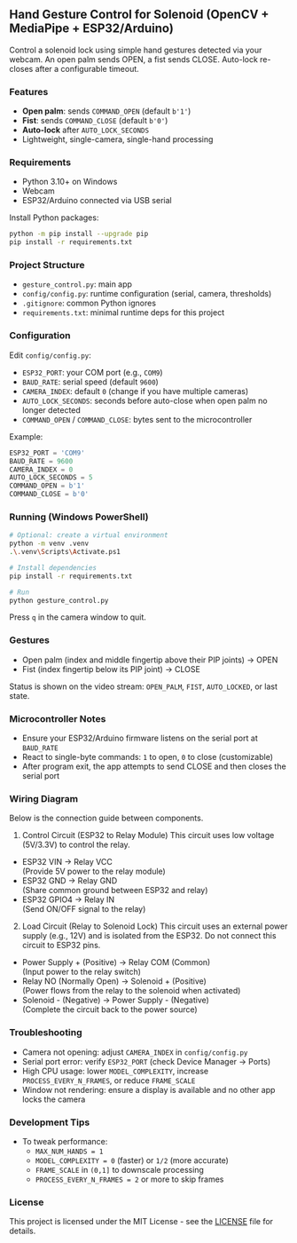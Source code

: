 ## Hand Gesture Control for Solenoid (OpenCV + MediaPipe + ESP32/Arduino)

Control a solenoid lock using simple hand gestures detected via your webcam. An open palm sends OPEN, a fist sends CLOSE. Auto-lock re-closes after a configurable timeout.

### Features
- **Open palm**: sends `COMMAND_OPEN` (default `b'1'`)
- **Fist**: sends `COMMAND_CLOSE` (default `b'0'`)
- **Auto-lock** after `AUTO_LOCK_SECONDS`
- Lightweight, single-camera, single-hand processing

### Requirements
- Python 3.10+ on Windows
- Webcam
- ESP32/Arduino connected via USB serial

Install Python packages:
```bash
python -m pip install --upgrade pip
pip install -r requirements.txt
```

### Project Structure
- `gesture_control.py`: main app
- `config/config.py`: runtime configuration (serial, camera, thresholds)
- `.gitignore`: common Python ignores
- `requirements.txt`: minimal runtime deps for this project

### Configuration
Edit `config/config.py`:
- `ESP32_PORT`: your COM port (e.g., `COM9`)
- `BAUD_RATE`: serial speed (default `9600`)
- `CAMERA_INDEX`: default `0` (change if you have multiple cameras)
- `AUTO_LOCK_SECONDS`: seconds before auto-close when open palm no longer detected
- `COMMAND_OPEN` / `COMMAND_CLOSE`: bytes sent to the microcontroller

Example:
```python
ESP32_PORT = 'COM9'
BAUD_RATE = 9600
CAMERA_INDEX = 0
AUTO_LOCK_SECONDS = 5
COMMAND_OPEN = b'1'
COMMAND_CLOSE = b'0'
```

### Running (Windows PowerShell)
```bash
# Optional: create a virtual environment
python -m venv .venv
.\.venv\Scripts\Activate.ps1

# Install dependencies
pip install -r requirements.txt

# Run
python gesture_control.py
```
Press `q` in the camera window to quit.

### Gestures
- Open palm (index and middle fingertip above their PIP joints) → OPEN
- Fist (index fingertip below its PIP joint) → CLOSE

Status is shown on the video stream: `OPEN_PALM`, `FIST`, `AUTO_LOCKED`, or last state.

### Microcontroller Notes
- Ensure your ESP32/Arduino firmware listens on the serial port at `BAUD_RATE`
- React to single-byte commands: `1` to open, `0` to close (customizable)
- After program exit, the app attempts to send CLOSE and then closes the serial port

### Wiring Diagram
Below is the connection guide between components.

1. Control Circuit (ESP32 to Relay Module)
This circuit uses low voltage (5V/3.3V) to control the relay.

- ESP32 VIN → Relay VCC  
  (Provide 5V power to the relay module)
- ESP32 GND → Relay GND  
  (Share common ground between ESP32 and relay)
- ESP32 GPIO4 → Relay IN  
  (Send ON/OFF signal to the relay)

2. Load Circuit (Relay to Solenoid Lock)
This circuit uses an external power supply (e.g., 12V) and is isolated from the ESP32. Do not connect this circuit to ESP32 pins.

- Power Supply + (Positive) → Relay COM (Common)  
  (Input power to the relay switch)
- Relay NO (Normally Open) → Solenoid + (Positive)  
  (Power flows from the relay to the solenoid when activated)
- Solenoid - (Negative) → Power Supply - (Negative)  
  (Complete the circuit back to the power source)

### Troubleshooting
- Camera not opening: adjust `CAMERA_INDEX` in `config/config.py`
- Serial port error: verify `ESP32_PORT` (check Device Manager → Ports)
- High CPU usage: lower `MODEL_COMPLEXITY`, increase `PROCESS_EVERY_N_FRAMES`, or reduce `FRAME_SCALE`
- Window not rendering: ensure a display is available and no other app locks the camera

### Development Tips
- To tweak performance:
  - `MAX_NUM_HANDS = 1`
  - `MODEL_COMPLEXITY = 0` (faster) or `1/2` (more accurate)
  - `FRAME_SCALE` in `(0,1]` to downscale processing
  - `PROCESS_EVERY_N_FRAMES = 2` or more to skip frames

### License
This project is licensed under the MIT License - see the [LICENSE](LICENSE) file for details.